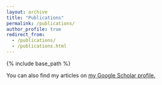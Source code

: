 ```yaml
---
layout: archive
title: "Publications"
permalink: /publications/
author_profile: true
redirect_from: 
  - /publications/
  - /publications.html
---
```


{% include base_path %}

You can also find my articles on <u><a href="{{author.googlescholar}}">my Google Scholar profile</a>.</u>


